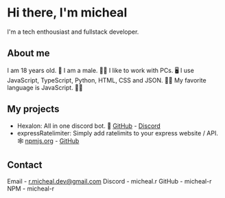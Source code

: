 # Hi there, I'm micheal
I'm a tech enthousiast and fullstack developer.

## About me
I am 18 years old. 👨
I am a male. 🧔‍♂️
I like to work with PCs. 🖥️
I use JavaScript, TypeScript, Python, HTML, CSS and JSON. 👨‍💻
My favorite language is JavaScript. 👨‍💻

## My projects
- Hexalon: All in one discord bot. 🤖
    [GitHub](https://github.com/hexalon-discord/hexalon) - [Discord](https://discord.gg/aMaQzM7GMW)
- expressRatelimiter: Simply add ratelimits to your express website / API. 🕸️
    [npmjs.org](https://www.npmjs.com/package/express-better-ratelimit) - [GitHub](https://github.com/micheal-r/expressRatelimiter)

## Contact
Email - r.micheal.dev@gmail.com
Discord - micheal.r
GitHub - micheal-r
NPM - micheal-r
